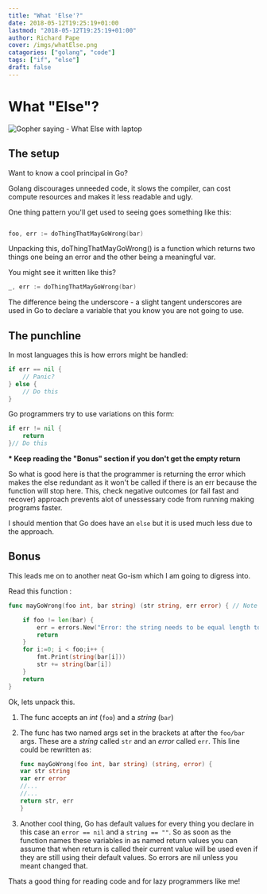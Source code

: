 ```yaml
---
title: "What 'Else'?"
date: 2018-05-12T19:25:19+01:00
lastmod: "2018-05-12T19:25:19+01:00"
author: Richard Pape
cover: /imgs/whatElse.png
catagories: ["golang", "code"]
tags: ["if", "else"]
draft: false
---
```

# What "Else"?
![Gopher saying - What Else with laptop](/imgs/whatElse.png)
## The setup 
Want to know a cool principal in Go?

Golang discourages unneeded code, it slows the compiler, can cost compute resources and makes it less readable and ugly.

One thing pattern you'll get used to seeing goes something like this:

``` go

foo, err := doThingThatMayGoWrong(bar)

```
Unpacking this, doThingThatMayGoWrong() is a function which returns two things one being an error and the other being
a meaningful var. 

You might see it written like this?

``` go
_, err := doThingThatMayGoWrong(bar)
``` 
The difference being the underscore - a slight tangent underscores are used in Go to declare a variable that you know
you are not going to use. 

## The punchline

In most languages this is how errors might be handled:
``` go
if err == nil {
    // Panic? 
} else {
    // Do this
}
```

Go programmers try to use variations on this form:

``` go
if err != nil {
    return 
}// Do this
```
**\* Keep reading the "Bonus" section if you don't get the empty return**

So what is good here is that the programmer is returning the error which makes the else redundant as it won't be called
if there is an err because the function will stop here. This, check negative outcomes (or fail fast and recover) approach prevents alot of unessessary code
from running making programs faster.

I should mention that Go does have an `else` but it is used much less due to the approach.
## Bonus
 This leads me on to another neat Go-ism which I am going to digress into.

Read this function :

``` go
func mayGoWrong(foo int, bar string) (str string, err error) { // Note the "named returns" str & err

	if foo != len(bar) {
		err = errors.New("Error: the string needs to be equal length to the int")
		return
	}
	for i:=0; i < foo;i++ {
		fmt.Print(string(bar[i]))
		str += string(bar[i])
	}
	return
}
```
Ok, lets unpack this.

1. The func accepts an *int* (`foo`) and a *string* (`bar`)
2. The func has two named args set in the brackets at after the `foo/bar` args. These are a *string* called `str` and
   an *error* called `err`. This line could be rewritten as:

    ``` go
    func mayGoWrong(foo int, bar string) (string, error) {
    var str string
    var err error
    //...
    //...
    return str, err
    }
    
    ``` 

3. Another cool thing, Go has default values for every thing you declare in this case an `error == nil` and a `string ==
   ""`. So as soon as the function names these variables in as named return values you can assume that when return is
called their current value will be used even if they are still using their default values. So errors are nil unless you
meant changed that. 

Thats a good thing for reading code and for lazy programmers like me!
